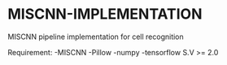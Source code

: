 # MISCNN-IMPLEMENTATION
MISCNN pipeline implementation for cell recognition

Requirement:
  -MISCNN 
  -Pillow
  -numpy
  -tensorflow S.V >= 2.0
 


